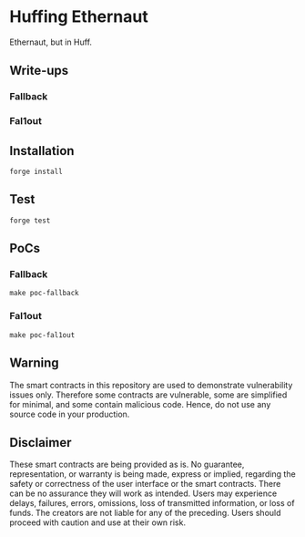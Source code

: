 # Huffing Ethernaut

Ethernaut, but in Huff.

## Write-ups

### Fallback

### Fal1out

## Installation

```
forge install
```

## Test

```
forge test
```

## PoCs

### Fallback

```
make poc-fallback
```

### Fal1out

```
make poc-fal1out
```

## Warning

The smart contracts in this repository are used to demonstrate vulnerability issues only. Therefore some contracts are vulnerable, some are simplified for minimal, and some contain malicious code. Hence, do not use any source code in your production.

## Disclaimer

These smart contracts are being provided as is. No guarantee, representation, or warranty is being made, express or implied, regarding the safety or correctness of the user interface or the smart contracts. There can be no assurance they will work as intended. Users may experience delays, failures, errors, omissions, loss of transmitted information, or loss of funds. The creators are not liable for any of the preceding. Users should proceed with caution and use at their own risk.
